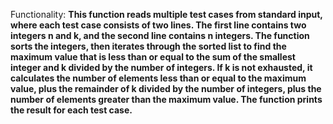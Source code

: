 Functionality: **This function reads multiple test cases from standard input, where each test case consists of two lines. The first line contains two integers n and k, and the second line contains n integers. The function sorts the integers, then iterates through the sorted list to find the maximum value that is less than or equal to the sum of the smallest integer and k divided by the number of integers. If k is not exhausted, it calculates the number of elements less than or equal to the maximum value, plus the remainder of k divided by the number of integers, plus the number of elements greater than the maximum value. The function prints the result for each test case.**